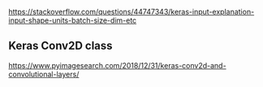 https://stackoverflow.com/questions/44747343/keras-input-explanation-input-shape-units-batch-size-dim-etc

## Keras Conv2D class
https://www.pyimagesearch.com/2018/12/31/keras-conv2d-and-convolutional-layers/
